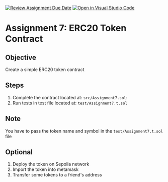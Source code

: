 [![Review Assignment Due Date](https://classroom.github.com/assets/deadline-readme-button-22041afd0340ce965d47ae6ef1cefeee28c7c493a6346c4f15d667ab976d596c.svg)](https://classroom.github.com/a/H-krrxK5)
[![Open in Visual Studio Code](https://classroom.github.com/assets/open-in-vscode-2e0aaae1b6195c2367325f4f02e2d04e9abb55f0b24a779b69b11b9e10269abc.svg)](https://classroom.github.com/online_ide?assignment_repo_id=19460316&assignment_repo_type=AssignmentRepo)
# Assignment 7: ERC20 Token Contract

## Objective
Create a simple ERC20 token contract

## Steps
1. Complete the contract located at: `src/Assignment7.sol`:
2. Run tests in test file located at: `test/Assignment7.t.sol`

## Note
You have to pass the token name and symbol in the `test/Assignment7.t.sol` file

## Optional
1. Deploy the token on Sepolia network
2. Import the token into metamask
3. Transfer some tokens to a friend's address
